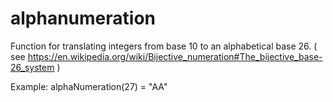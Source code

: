 # alphanumeration
Function for translating integers from base 10 to an alphabetical base 26.
( see https://en.wikipedia.org/wiki/Bijective_numeration#The_bijective_base-26_system )

Example:
alphaNumeration(27) = "AA"
